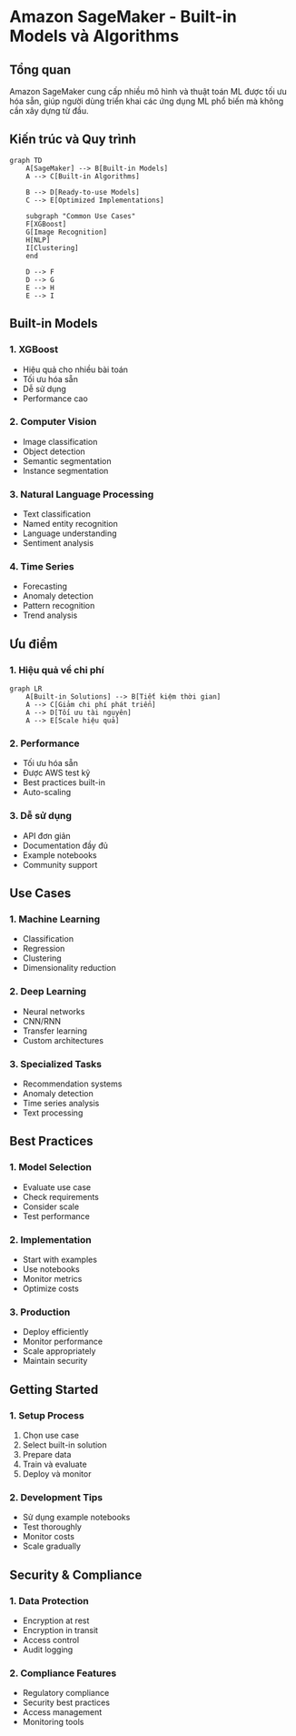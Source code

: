 # Amazon SageMaker - Built-in Models và Algorithms

## Tổng quan
Amazon SageMaker cung cấp nhiều mô hình và thuật toán ML được tối ưu hóa sẵn, giúp người dùng triển khai các ứng dụng ML phổ biến mà không cần xây dựng từ đầu.

## Kiến trúc và Quy trình

```mermaid
graph TD
    A[SageMaker] --> B[Built-in Models]
    A --> C[Built-in Algorithms]
    
    B --> D[Ready-to-use Models]
    C --> E[Optimized Implementations]
    
    subgraph "Common Use Cases"
    F[XGBoost]
    G[Image Recognition]
    H[NLP]
    I[Clustering]
    end
    
    D --> F
    D --> G
    E --> H
    E --> I
```

## Built-in Models

### 1. XGBoost
- Hiệu quả cho nhiều bài toán
- Tối ưu hóa sẵn
- Dễ sử dụng
- Performance cao

### 2. Computer Vision
- Image classification
- Object detection
- Semantic segmentation
- Instance segmentation

### 3. Natural Language Processing
- Text classification
- Named entity recognition
- Language understanding
- Sentiment analysis

### 4. Time Series
- Forecasting
- Anomaly detection
- Pattern recognition
- Trend analysis

## Ưu điểm

### 1. Hiệu quả về chi phí
```mermaid
graph LR
    A[Built-in Solutions] --> B[Tiết kiệm thời gian]
    A --> C[Giảm chi phí phát triển]
    A --> D[Tối ưu tài nguyên]
    A --> E[Scale hiệu quả]
```

### 2. Performance
- Tối ưu hóa sẵn
- Được AWS test kỹ
- Best practices built-in
- Auto-scaling

### 3. Dễ sử dụng
- API đơn giản
- Documentation đầy đủ
- Example notebooks
- Community support

## Use Cases

### 1. Machine Learning
- Classification
- Regression
- Clustering
- Dimensionality reduction

### 2. Deep Learning
- Neural networks
- CNN/RNN
- Transfer learning
- Custom architectures

### 3. Specialized Tasks
- Recommendation systems
- Anomaly detection
- Time series analysis
- Text processing

## Best Practices

### 1. Model Selection
- Evaluate use case
- Check requirements
- Consider scale
- Test performance

### 2. Implementation
- Start with examples
- Use notebooks
- Monitor metrics
- Optimize costs

### 3. Production
- Deploy efficiently
- Monitor performance
- Scale appropriately
- Maintain security

## Getting Started

### 1. Setup Process
1. Chọn use case
2. Select built-in solution
3. Prepare data
4. Train và evaluate
5. Deploy và monitor

### 2. Development Tips
- Sử dụng example notebooks
- Test thoroughly
- Monitor costs
- Scale gradually

## Security & Compliance

### 1. Data Protection
- Encryption at rest
- Encryption in transit
- Access control
- Audit logging

### 2. Compliance Features
- Regulatory compliance
- Security best practices
- Access management
- Monitoring tools